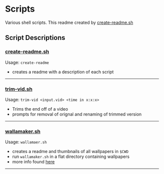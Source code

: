 # Scripts

Various shell scripts. This readme created by [create-readme.sh](create-readme.sh)

## Script Descriptions

### [create-readme.sh](create-readme.sh)

Usage: `create-readme`

- creates a readme with a description of each script

***

### [trim-vid.sh](trim-vid.sh)

Usage: `trim-vid <input.vid> <time in x:x:x>`

- Trims the end off of a video
- prompts for removal of orignal and renaming of trimmed version

***

### [wallamaker.sh](wallamaker.sh)

Usage: `wallamaer.sh`

- creates a readme and thumbnails of all wallpapers in `$CWD`
- run `wallamaker.sh` in a flat directory containing wallpapers
- more info found [here](https://github.com/avcourt/wallamaker)

***
